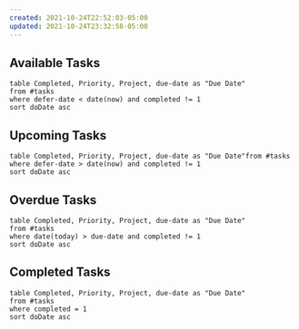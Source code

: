 ```yaml
---
created: 2021-10-24T22:52:03-05:00
updated: 2021-10-24T23:32:58-05:00
---
```

## Available Tasks

```dataview
table Completed, Priority, Project, due-date as "Due Date"
from #tasks
where defer-date < date(now) and completed != 1
sort doDate asc
```

## Upcoming Tasks

```dataview
table Completed, Priority, Project, due-date as "Due Date"from #tasks
where defer-date > date(now) and completed != 1
sort doDate asc
```

## Overdue Tasks
```dataview
table Completed, Priority, Project, due-date as "Due Date"
from #tasks
where date(today) > due-date and completed != 1
sort doDate asc
```

## Completed Tasks

```dataview
table Completed, Priority, Project, due-date as "Due Date"
from #tasks
where completed = 1
sort doDate asc
```